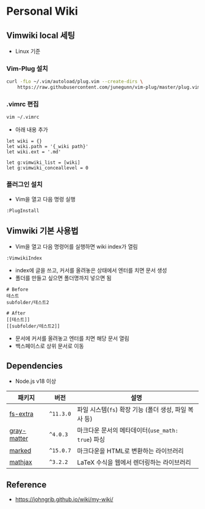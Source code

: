 # Personal Wiki

## Vimwiki local 세팅
* Linux 기준

### Vim-Plug 설치
```sh
curl -fLo ~/.vim/autoload/plug.vim --create-dirs \
    https://raw.githubusercontent.com/junegunn/vim-plug/master/plug.vim
``` 

### .vimrc 편집
```sh
vim ~/.vimrc
```

* 아래 내용 추가
```vim
let wiki = {}
let wiki.path = '{_wiki path}'
let wiki.ext = '.md'

let g:vimwiki_list = [wiki]
let g:vimwiki_conceallevel = 0
```

### 플러그인 설치
* Vim을 열고 다음 명령 실행
```vim
:PlugInstall
```

## Vimwiki 기본 사용법
* Vim을 열고 다음 명령어를 실행하면 wiki index가 열림
```vim
:VimwikiIndex
```

* index에 글을 쓰고, 커서를 올려놓은 상태에서 엔터를 치면 문서 생성
* 폴더를 만들고 싶으면 폴더명까지 넣으면 됨
```vim
# Before
테스트
subfolder/테스트2

# After
[[테스트]]
[[subfolder/테스트2]]
```

* 문서에 커서를 올려놓고 엔터를 치면 해당 문서 열림
* 백스페이스로 상위 문서로 이동

## Dependencies
* Node.js v18 이상

| 패키지 | 버전 | 설명 |
|--------|------|------|
| [fs-extra](https://www.npmjs.com/package/fs-extra) | `^11.3.0` | 파일 시스템(`fs`) 확장 기능 (폴더 생성, 파일 복사 등) |
| [gray-matter](https://www.npmjs.com/package/gray-matter) | `^4.0.3` | 마크다운 문서의 메타데이터(`use_math: true`) 파싱 |
| [marked](https://www.npmjs.com/package/marked) | `^15.0.7` | 마크다운을 HTML로 변환하는 라이브러리 |
| [mathjax](https://www.npmjs.com/package/mathjax) | `^3.2.2` | LaTeX 수식을 웹에서 렌더링하는 라이브러리 |


## Reference
* https://johngrib.github.io/wiki/my-wiki/
